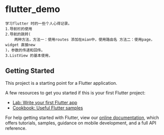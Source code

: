 # flutter_demo

    学习flutter 时的一些个人心得记录。
    1.导航栏的使用
    2.导航的跳转(
        两种方法，方法一：使用routes 添加在mian中，使用路由名 方法二：使用page，widget 直接new
    )，参数的传递和回传。
    3.ListView 的基本使用，

## Getting Started

This project is a starting point for a Flutter application.

A few resources to get you started if this is your first Flutter project:

- [Lab: Write your first Flutter app](https://flutter.dev/docs/get-started/codelab)
- [Cookbook: Useful Flutter samples](https://flutter.dev/docs/cookbook)

For help getting started with Flutter, view our
[online documentation](https://flutter.dev/docs), which offers tutorials,
samples, guidance on mobile development, and a full API reference.
